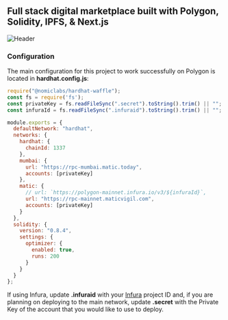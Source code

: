 ## Full stack digital marketplace built with Polygon, Solidity, IPFS, & Next.js

![Header](https://dev-to-uploads.s3.amazonaws.com/uploads/articles/pfofv47dooojerkmfgr4.png)

### Configuration

The main configuration for this project to work successfully on Polygon is located in __hardhat.config.js__:

```javascript
require("@nomiclabs/hardhat-waffle");
const fs = require('fs');
const privateKey = fs.readFileSync(".secret").toString().trim() || "";
const infuraId = fs.readFileSync(".infuraid").toString().trim() || "";

module.exports = {
  defaultNetwork: "hardhat",
  networks: {
    hardhat: {
      chainId: 1337
    },
    mumbai: {
      url: "https://rpc-mumbai.matic.today",
      accounts: [privateKey]
    },
    matic: {
      // url: `https://polygon-mainnet.infura.io/v3/${infuraId}`,
      url: "https://rpc-mainnet.maticvigil.com",
      accounts: [privateKey]
    }
  },
  solidity: {
    version: "0.8.4",
    settings: {
      optimizer: {
        enabled: true,
        runs: 200
      }
    }
  }
};
```

If using Infura, update __.infuraid__ with your [Infura](https://infura.io/) project ID and, if you are planning on deploying to the main network, update __.secret__ with the Private Key of the account that you would like to use to deploy.